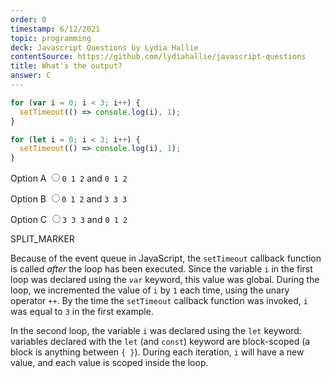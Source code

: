 ```yaml
---
order: 0
timestamp: 6/12/2021
topic: programming
deck: Javascript Questions by Lydia Hallie
contentSource: https://github.com/lydiahallie/javascript-questions
title: What's the output?
answer: C
---
```


  

```javascript
for (var i = 0; i < 3; i++) {
  setTimeout(() => console.log(i), 1);
}

for (let i = 0; i < 3; i++) {
  setTimeout(() => console.log(i), 1);
}
```


<label for="option-A">Option A</label>
<input type="radio" name="answer-option" id="option-A" value="A">`0 1 2` and `0 1 2`</input>
    

<label for="option-B">Option B</label>
<input type="radio" name="answer-option" id="option-B" value="B">`0 1 2` and `3 3 3`</input>
    

<label for="option-C">Option C</label>
<input type="radio" name="answer-option" id="option-C" value="C">`3 3 3` and `0 1 2`</input>
    




SPLIT_MARKER

Because of the event queue in JavaScript, the `setTimeout` callback function is called _after_ the loop has been executed. Since the variable `i` in the first loop was declared using the `var` keyword, this value was global. During the loop, we incremented the value of `i` by `1` each time, using the unary operator `++`. By the time the `setTimeout` callback function was invoked, `i` was equal to `3` in the first example.

In the second loop, the variable `i` was declared using the `let` keyword: variables declared with the `let` (and `const`) keyword are block-scoped (a block is anything between `{ }`). During each iteration, `i` will have a new value, and each value is scoped inside the loop.



